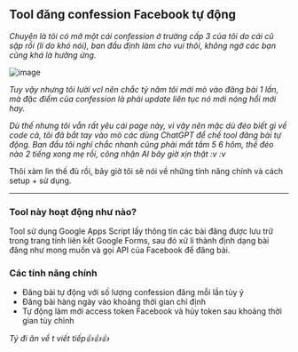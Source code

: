 ## Tool đăng confession Facebook tự động

*Chuyện là tôi có mở một cái confession ở trường cấp 3 của tôi do cái cũ sập rồi (lí do khó nói), ban đầu định làm cho vui thôi, không ngờ các bạn cũng khá là hưởng ứng.*

![image](https://github.com/user-attachments/assets/899ae583-7d92-4b6c-a7eb-4164b6a45be0)

*Tuy vậy nhưng tôi lười vcl nên chắc tỷ năm tôi mới mò vào đăng bài 1 lần, mà đặc điểm của confession là phải update liên tục nó mới nóng hổi mới hay.*

*Dù thế nhưng tôi vẫn rất yêu cái page này, vì vậy nên mặc dù đéo biết gì về code cả, tôi đã bắt tay vào mò các dùng ChatGPT để chế tool đăng bài tự động. Ban đầu tôi nghĩ chắc nhanh cũng phải mất tầm 5 6 hôm, thế đéo nào 2 tiếng xong mẹ rồi, công nhận AI bây giờ xịn thật :v :v*

Thôi xàm lìn thế đủ rồi, bây giờ tôi sẽ nói về những tính năng chính và cách setup + sử dụng.

----------------------------------------

### Tool này hoạt động như nào?

Tool sử dụng Google Apps Script lấy thông tin các bài đăng được lưu trữ trong trang tính liên kết Google Forms, sau đó xử lí thành định dạng bài đăng như mong muốn và gọi API của Facebook để đăng bài.

### Các tính năng chính

- Đăng bài tự động với số lượng confession đăng mỗi lần tùy ý
- Đăng bài hàng ngày vào khoảng thời gian chỉ định
- Tự động làm mới access token Facebook và hủy token sau khoảng thời gian tùy chỉnh

*Tý đi ăn về t viết tiếp👍👍👍*
